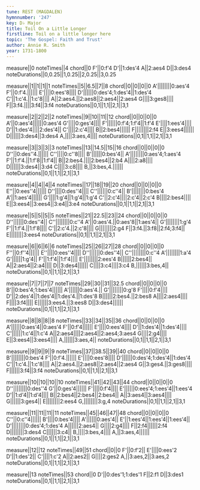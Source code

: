 ```yaml
---
tune: REST (MAGDALEN)
hymnnumber: '247'
key: D♭ Major
title: Toil On a Little Longer
firstline: Toil on a little longer here
topic: 'The Gospel: Faith and Trust'
author: Annie R. Smith
year: 1731-1800
---
```

measure||0
noteTimes||4
chord||0
F'||0:f'4
D'||1:des'4
A||2:aes4
D||3:des4
noteDurations||0,0.25||1,0.25||2,0.25||3,0.25

measure||1||1||1||1
noteTimes||5||6.5||7||8
chord||0||0||0||0
A'||||||||0:aes'4
F'||0:f'4.||||||
E'||||0:ees'8||||
D'||||||0:des'4;1:des'4||1:des'4
C'||1:c'4.||1:c'8||||
A||2:aes4.||2:aes8||2:aes4||2:aes4
G||||3:ges8||||
F||3:f4.||||3:f4||3:f4
noteDurations||0,1||1,1||2,1||3,1

measure||2||2||2||2
noteTimes||9||10||11||12
chord||0||0||0||0
A'||0:aes'4||||||0:aes'4
G'||||0:ges'4||||
F'||||||0:f'4;1:f'4||1:f'4
E'||||1:ees'4||||
D'||1:des'4||||2:des'4||
C'||||2:c'4||||
B||2:bes4||||||
F||||||||2:f4
E||3:ees4||||||
D||||||3:des4||3:des4
A,||||3:aes,4||||
noteDurations||0,1||1,1||2,1||3,1

measure||3||3||3||3
noteTimes||13||14.5||15||16
chord||0||0||0||0
D''||0:des''4.||||||
C''||||0:c''8||||
B'||||||0:bes'4||
A'||||||||0:aes'4;1:aes'4
F'||1:f'4.||1:f'8||1:f'4||
B||2:bes4.||||2:bes4||2:b4
A||||2:a8||||
D||||||3:des4||3:d4
C||||3:c8||||
B,||3:bes,4.||||||
noteDurations||0,1||1,1||2,1||3,1

measure||4||4||4||4
noteTimes||17||18||19||20
chord||0||0||0||0
E''||0:ees''4||||||
D''||||0:des''4||||
C''||||||0:c''4||
B'||||||||0:bes'4
A'||1:aes'4||||||
G'||||1:g'4||1:g'4||1:g'4
C'||2:c'4||||2:c'4||2:c'4
B||||2:bes4||||
E||3:ees4||3:ees4||3:e4||3:e4
noteDurations||0,1||1,1||2,1||3,1

measure||5||5||5||5
noteTimes||21||22.5||23||24
chord||0||0||0||0
D''||||||0:des''4||
C''||||||||0:c''4
A'||0:aes'4.||0:aes'8||1:aes'4||
G'||||||||1:g'4
F'||1:f'4.||1:f'8||||
C'||2:c'4.||2:c'8||||
G||||||||2:g4
F||3:f4.||3:f8||2:f4;3:f4||
E||||||||3:ees4
noteDurations||0,1||1,1||2,1||3,1

measure||6||6||6||6
noteTimes||25||26||27||28
chord||0||0||0||0
F''||0:f''4||||||
E''||||0:ees''4||||
D''||||||0:des''4||
C''||||||||0:c''4
A'||||||||1:a'4
G'||||||1:g'4||
F'||1:f'4||1:f'4||||
E'||||||||2:ees'4
B||||||2:bes4||
A||2:aes4||2:a4||||
D||3:des4||||||
C||||3:c4||||3:c4
B,||||||3:bes,4||
noteDurations||0,1||1,1||2,1||3,1

measure||7||7||7||7
noteTimes||29||30||31||32.5
chord||0||0||0||0
B'||0:bes'4;1:bes'4||||||
A'||||||0:aes'4.||
G'||||||||0:g'8
F'||||0:f'4||||
D'||2:des'4||1:des'4||1:des'4.||1:des'8
B||||||2:bes4.||2:bes8
A||||2:aes4||||
F||||3:f4||||
E||||||3:ees4.||3:ees8
D||3:des4||||||
noteDurations||0,1||1,1||2,1||3,1

measure||8||8||8||8
noteTimes||33||34||35||36
chord||0||0||0||0
A'||||||0:aes'4||0:aes'4
F'||0:f'4||||||
E'||||0:ees'4||||
D'||1:des'4||1:des'4||||
C'||||||1:c'4||1:c'4
A||2:aes4||||2:aes4||2:aes4;3:aes4
G||||2:g4||||
E||3:ees4||3:ees4||||
A,||||||3:aes,4||
noteDurations||0,1||1,1||2,1||3,1

measure||9||9||9||9
noteTimes||37||38.5||39||40
chord||0||0||0||0
B'||||||||0:bes'4
F'||0:f'4.||||||
E'||||0:ees'8||||
D'||||||0:des'4;1:des'4||1:des'4
C'||1:c'4.||1:c'8||||
A||2:aes4.||2:aes8||2:aes4||2:aes4
G||3:ges4.||3:ges8||||
F||||||3:f4||3:f4
noteDurations||0,1||1,1||2,1||3,1

measure||10||10||10||10
noteTimes||41||42||43||44
chord||0||0||0||0
D''||||||||0:des''4
G'||0:ges'4||||||
F'||||0:f'4||||
E'||||||0:ees'4;1:ees'4||1:ees'4
D'||1:d'4||1:d'4||||
B||2:bes4||2:bes4||2:bes4||
A||3:aes4||3:aes4||||
G||||||3:ges4||
E||||||||2:ees4
G,||||||||3:g,4
noteDurations||0,1||1,1||2,1||3,1

measure||11||11||11||11
noteTimes||45||46||47||48
chord||0||0||0||0
C''||0:c''4||||||
B'||||0:bes'4||||
A'||||||0:aes'4||
E'||1:ees'4||1:ees'4||1:ees'4||
D'||||||||0:des'4;1:des'4
A||||||2:aes4||
G||||2:g4||||
F||2:f4||||||2:f4
D||||||||3:des4
C||||||3:c4||
B,||||3:bes,4||||
A,||3:aes,4||||||
noteDurations||0,1||1,1||2,1||3,1

measure||12||12
noteTimes||49||51
chord||0||0
F'||0:f'2||
E'||||0:ees'2
D'||1:des'2||
C'||||1:c'2
A||2:aes2||
G||||2:ges2
A,||3:aes,2||3:aes,2
noteDurations||0,1||1,1||2,1||3,1

measure||13
noteTimes||53
chord||0
D'||0:des'1;1:des'1
F||2:f1
D||3:des1
noteDurations||0,1||1,1||2,1||3,1

